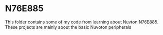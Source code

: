 # N76E885
This folder contains some of my code from learning about Nuvton N76E885.
These projects are mainly about the basic Nuvoton peripherals
